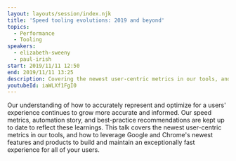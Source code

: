```yaml
---
layout: layouts/session/index.njk
title: 'Speed tooling evolutions: 2019 and beyond'
topics:
  - Performance
  - Tooling
speakers:
  - elizabeth-sweeny
  - paul-irish
start: 2019/11/11 12:50
end: 2019/11/11 13:25
description: Covering the newest user-centric metrics in our tools, and how to leverage Google and Chrome's newest features and products to build and maintain an exceptionally fast experience for all of your users…
youtubeId: iaWLXf1FgI0
---
```


Our understanding of how to accurately represent and optimize for a users' experience continues to grow more accurate and informed. Our speed metrics, automation story, and best-practice recommendations are kept up to date to reflect these learnings. This talk covers the newest user-centric metrics in our tools, and how to leverage Google and Chrome's newest features and products to build and maintain an exceptionally fast experience for all of your users.
